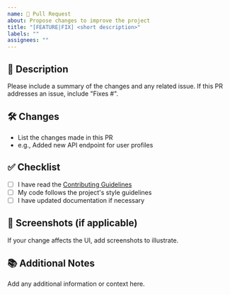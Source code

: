 ```yaml
---
name: 🚀 Pull Request
about: Propose changes to improve the project
title: "[FEATURE|FIX] <short description>"
labels: ""
assignees: ""
---
```


## 📝 Description

Please include a summary of the changes and any related issue. If this PR addresses an issue, include "Fixes #<issue number>".

## 🛠 Changes

- List the changes made in this PR
- e.g., Added new API endpoint for user profiles

## ✅ Checklist

- [ ] I have read the [Contributing Guidelines](./CONTRIBUTING.md)
- [ ] My code follows the project's style guidelines
- [ ] I have updated documentation if necessary

## 📸 Screenshots (if applicable)

If your change affects the UI, add screenshots to illustrate.

## 📚 Additional Notes

Add any additional information or context here.
